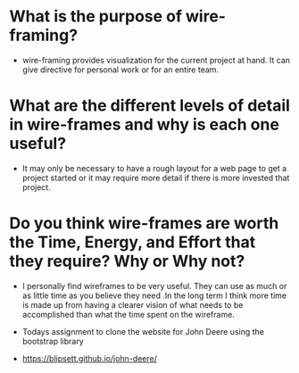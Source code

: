 # What is the purpose of wire-framing?

- wire-framing provides visualization for the current project at hand. It can give directive for personal work or for an entire team.

# What are the different levels of detail in wire-frames and why is each one useful?

- It may only be necessary to have a rough layout for a web page to get a project started or it may require more detail if there is more invested that project.

# Do you think wire-frames are worth the Time, Energy, and Effort that they require? Why or Why not?

- I personally find wireframes to be very useful. They can use as much or as little time as you believe they need .In the long term I think more time is made up from having a clearer vision of what needs to be accomplished than what the time spent on the wireframe.

- Todays assignment to clone the website for John Deere using the bootstrap library

- https://blipsett.github.io/john-deere/
